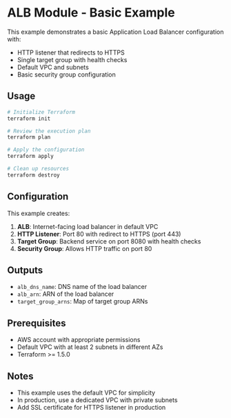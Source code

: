 # ALB Module - Basic Example

This example demonstrates a basic Application Load Balancer configuration with:

- HTTP listener that redirects to HTTPS
- Single target group with health checks
- Default VPC and subnets
- Basic security group configuration

## Usage

```bash
# Initialize Terraform
terraform init

# Review the execution plan
terraform plan

# Apply the configuration
terraform apply

# Clean up resources
terraform destroy
```

## Configuration

This example creates:

1. **ALB**: Internet-facing load balancer in default VPC
2. **HTTP Listener**: Port 80 with redirect to HTTPS (port 443)
3. **Target Group**: Backend service on port 8080 with health checks
4. **Security Group**: Allows HTTP traffic on port 80

## Outputs

- `alb_dns_name`: DNS name of the load balancer
- `alb_arn`: ARN of the load balancer
- `target_group_arns`: Map of target group ARNs

## Prerequisites

- AWS account with appropriate permissions
- Default VPC with at least 2 subnets in different AZs
- Terraform >= 1.5.0

## Notes

- This example uses the default VPC for simplicity
- In production, use a dedicated VPC with private subnets
- Add SSL certificate for HTTPS listener in production
